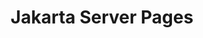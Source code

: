 ---
title: "Jakarta Server Pages"
summary: "Jakarta Server Pages defines a template engine for web applications that supports mixing of textual content
(including HTML and XML) with custom tags, expression language, and embedded Java code, that gets compiled
into a Jakarta Servlet."
project_id: "ee4j.jsp"
---